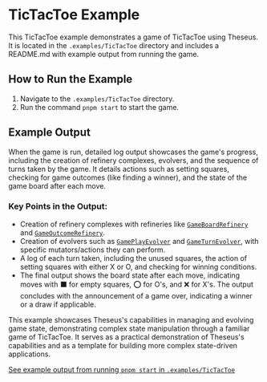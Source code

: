 # TicTacToe Example

This TicTacToe example demonstrates a game of TicTacToe using Theseus. It is located in the
`.examples/TicTacToe` directory and includes a README.md with example output from running the game.

## How to Run the Example

1. Navigate to the `.examples/TicTacToe` directory.
2. Run the command `pnpm start` to start the game.

## Example Output

When the game is run, detailed log output showcases the game's progress, including the creation of refinery
complexes, evolvers, and the sequence of turns taken by the game. It details actions such as setting squares,
checking for game outcomes (like finding a winner), and the state of the game board after each move.

### Key Points in the Output:

-   Creation of refinery complexes with refineries like
    [`GameBoardRefinery`](./src/game-ship/refine/refineries/GameBoardRefinery.ts) and
    [`GameOutcomeRefinery`](./src/game-ship/refine/refineries/GameOutcomeRefinery.ts).
-   Creation of evolvers such as [`GamePlayEvolver`](./src/game-ship/evolve/evolvers/GamePlayEvolver.ts) and
    [`GameTurnEvolver`](./src/game-ship/evolve/evolvers/GameTurnEvolver.ts), with specific mutators/actions
    they can perform.
-   A log of each turn taken, including the unused squares, the action of setting squares with either X or O,
    and checking for winning conditions.
-   The final output shows the board state after each move, indicating moves with ⬛ for empty squares, ⭕ for
    O's, and ❌ for X's. The output concludes with the announcement of a game over, indicating a winner or a
    draw if applicable.

This example showcases Theseus's capabilities in managing and evolving game state, demonstrating complex state
manipulation through a familiar game of TicTacToe. It serves as a practical demonstration of Theseus's
capabilities and as a template for building more complex state-driven applications.

[See example output from running `pnpm start` in `.examples/TicTacToe`](./example-output.md)
